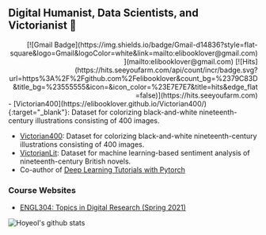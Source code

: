 ## Digital Humanist, Data Scientists, and Victorianist 🤠

<div align=right>
[![Gmail Badge](https://img.shields.io/badge/Gmail-d14836?style=flat-square&logo=Gmail&logoColor=white&link=mailto:elibooklover@gmail.com)](mailto:elibooklover@gmail.com)
[![Hits](https://hits.seeyoufarm.com/api/count/incr/badge.svg?url=https%3A%2F%2Fgithub.com%2Felibooklover&count_bg=%2379C83D&title_bg=%23555555&icon=&icon_color=%23E7E7E7&title=hits&edge_flat=false)](https://hits.seeyoufarm.com)

</div>
- [Victorian400](https://elibooklover.github.io/Victorian400/){:target="_blank"}: Dataset for colorizing black-and-white nineteenth-century illustrations consisting of 400 images.

- <a href="https://elibooklover.github.io/Victorian400/" target="_blank">Victorian400</a>: Dataset for colorizing black-and-white nineteenth-century illustrations consisting of 400 images.
- <a href="https://elibooklover.github.io/VictorianLit/" target="_blank">VictorianLit</a>: Dataset for machine learning-based sentiment analysis of nineteenth-century British novels.
- Co-author of <a href="https://pseudo-lab.github.io/Tutorial-Book/index.html" target="_blank">Deep Learning Tutorials with Pytorch</a>

### Course Websites

- <a href="https://elibooklover.github.io/ENGL304-Spring2021/" target="_blank">ENGL304: Topics in Digital Research (Spring 2021)</a>

![Hoyeol's github stats](https://github-readme-stats.vercel.app/api?username=elibooklover&count_private=true&theme=radical)


<!--
**elibooklover/elibooklover** is a ✨ _special_ ✨ repository because its `README.md` (this file) appears on your GitHub profile.

Here are some ideas to get you started:

- 🔭 I’m currently working on ...
- 🌱 I’m currently learning ...
- 👯 I’m looking to collaborate on ...
- 🤔 I’m looking for help with ...
- 💬 Ask me about ...
- 📫 How to reach me: ...
- 😄 Pronouns: ...
- ⚡ Fun fact: ...
-->
